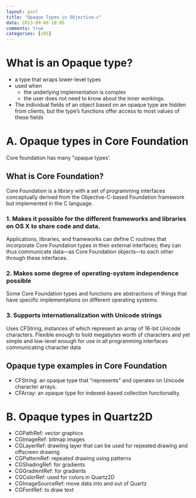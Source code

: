```yaml
---
layout: post
title: "Opaque Types in Objective-c"
date: 2013-09-08 18:05
comments: true
categories: [iOS]
---
```

# What is an Opaque type?
  - a type that wraps lower-level types
  - used when
    - the underlying implementation is complex
    - the user does not need to know about the inner workings.
  - The individual fields of an object based on an opaque type are hidden from clients, but the type’s functions offer access to most values of these fields

# A. Opaque types in Core Foundation
Core foundation has many "opaque types'. 
## What is Core Foundation?
Core Foundation is a library with a set of programming interfaces conceptually derived from the Objective-C-based Foundation framework but implemented in the C language.
### 1. Makes it possible for the different frameworks and libraries on OS X to share code and data.
Applications, libraries, and frameworks can define C routines that incorporate Core Foundation types in their external interfaces; they can thus communicate data—as Core Foundation objects—to each other through these interfaces.
### 2. Makes some degree of operating-system independence possible
Some Core Foundation types and functions are abstractions of things that have specific implementations on different operating systems.
### 3. Supports internationalization with Unicode strings
Uses CFString, instances of which represent an array of 16-bit Unicode characters. Flexible enough to hold megabytes worth of characters and yet simple and low-level enough for use in all programming interfaces communicating character data
## Opaque type examples in Core Foundation
- CFString: an opaque type that "represents" and operates on Unicode character arrays.
- CFArray: an opaque type for indexed-based collection functionality.

# B. Opaque types in Quartz2D
  - CGPathRef: vector graphics
  - CGImageRef: bitmap images
  - CGLayerRef: drawling layer that can be used for repeated drawing and offscreen drawing
  - CGPatternRef: repeated drawing using patterns
  - CGShadingRef: for gradients
  - CGGradientRef: for gradients
  - CGColorRef: used for colors in Quartz2D
  - CGImageSourceRef: move data into and out of Quartz
  - CGFontRef: to draw text

